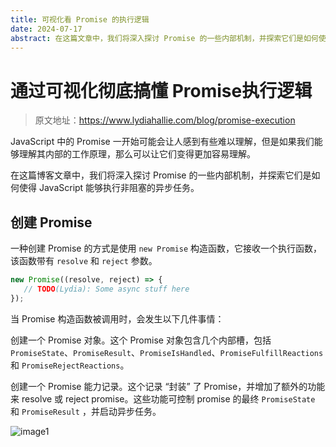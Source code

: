 ```yaml
---
title: 可视化看 Promise 的执行逻辑
date: 2024-07-17
abstract: 在这篇文章中，我们将深入探讨 Promise 的一些内部机制，并探索它们是如何使得 JavaScript 能够执行非阻塞的异步任务。
---
```


# 通过可视化彻底搞懂 Promise执行逻辑

> 原文地址：https://www.lydiahallie.com/blog/promise-execution

JavaScript 中的 Promise 一开始可能会让人感到有些难以理解，但是如果我们能够理解其内部的工作原理，那么可以让它们变得更加容易理解。

在这篇博客文章中，我们将深入探讨 Promise 的一些内部机制，并探索它们是如何使得 JavaScript 能够执行非阻塞的异步任务。

## 创建 Promise

一种创建 Promise 的方式是使用 `new Promise` 构造函数，它接收一个执行函数，该函数带有 `resolve` 和 `reject` 参数。

```javascript
new Promise((resolve, reject) => {
   // TODO(Lydia): Some async stuff here
});
```

当 Promise 构造函数被调用时，会发生以下几件事情：

创建一个 Promise 对象。这个 Promise 对象包含几个内部槽，包括 `PromiseState`、`PromiseResult`、`PromiseIsHandled`、`PromiseFulfillReactions` 和 `PromiseRejectReactions`。

创建一个 Promise 能力记录。这个记录 “封装” 了 Promise，并增加了额外的功能来 resolve 或 reject promise。这些功能可控制 promise 的最终 `PromiseState` 和 `PromiseResult` ，并启动异步任务。

![image1](https://mmbiz.qpic.cn/sz_mmbiz_gif/meG6Vo0MevjRHibgYVAF4uAugU23Xib7vudFRM3LtsujMoIm9S1pg7LJajQkXRbySOH1gg0d7Rt84DRJJib3ScGrA/640?wx_fmt=gif&from=appmsg&wxfrom=13)